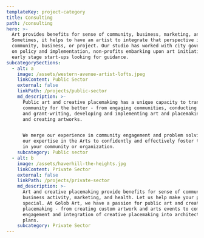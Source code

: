 ```yaml
---
templateKey: project-category
title: Consulting
path: /consulting
hero: >-
  Art provides benefits for sense of community, business, marketing, and health.
  Sometimes, it helps to have an artist to integrate that perspective into a
  community, business, or project. Our studio has worked with city governments
  on policy and implementation, non-profits embarking upon art initiatives, and
  early stage start-ups looking for guidance.
subcategorySections:
  - alt: a
    image: /assets/western-avenue-artist-lofts.jpeg
    linkContent: Public Sector
    external: false
    linkPath: /projects/public-sector
    md_description: >-
      Public art and creative placemaking has a unique capacity to transform a
      community for the better - from engaging communities, conducting research
      and grant-writing, developing and implementing art and placemaking policy,
      and creating artworks.


      We merge our experience in community engagement and problem solving with
      our expertise in the Arts to confidently and effectively foster the Arts
      in your community or organization.
    subcategory: Public sector
  - alt: b
    image: /assets/haverhill-the-heights.jpg
    linkContent: Private Sector
    external: false
    linkPath: /projects/private-sector
    md_description: >-
      Art and creative placemaking provide benefits for sense of community,
      business activity, marketing, and health. Let us help make your project
      special. At Golob Art, we have a passion for public art and creative
      placemaking - from creating custom artwork and arts events to community
      engagement and integration of creative placemaking into architectural
      plans.
    subcategory: Private Sector
---
```


